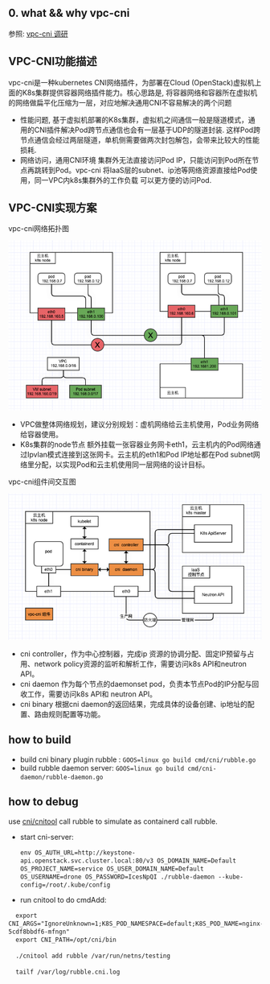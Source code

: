 ## 0. what && why vpc-cni

参照: [vpc-cni 调研](https://github.com/chestack/k8s-blog/blob/master/network/vpc-cni.md)

## VPC-CNI功能描述

vpc-cni是一种kubernetes CNI网络插件，为部署在Cloud (OpenStack)虚拟机上面的K8s集群提供容器网络插件能力。核心思路是, 将容器网络和容器所在虚拟机的网络做扁平化压缩为一层，对应地解决通用CNI不容易解决的两个问题

- 性能问题, 基于虚拟机部署的K8s集群，虚拟机之间通信一般是隧道模式，通用的CNI插件解决Pod跨节点通信也会有一层基于UDP的隧道封装. 这样Pod跨节点通信会经过两层隧道，单机侧需要做两次封包解包，会带来比较大的性能损耗.
- 网络访问，通用CNI环境 集群外无法直接访问Pod IP，只能访问到Pod所在节点再跳转到Pod。vpc-cni 将IaaS层的subnet、ip池等网络资源直接给Pod使用，同一VPC内k8s集群外的工作负载 可以更方便的访问Pod.

## VPC-CNI实现方案

vpc-cni网络拓扑图

![vpc-cni-topology](docs/pics/vpc-cni-topology.png)

- VPC做整体网络规划，建议分别规划：虚机网络给云主机使用，Pod业务网络给容器使用。
- K8s集群的node节点 额外挂载一张容器业务网卡eth1，云主机内的Pod网络通过Ipvlan模式连接到这张网卡。云主机的eth1和Pod IP地址都在Pod subnet网络里分配，以实现Pod和云主机使用同一层网络的设计目标。

vpc-cni组件间交互图

![vpc-cni-components](docs/pics/vpc-cni-components.png)

- cni controller，作为中心控制器，完成ip 资源的协调分配、固定IP预留与占用、network policy资源的监听和解析工作，需要访问k8s API和neutron API。
- cni daemon 作为每个节点的daemonset pod，负责本节点Pod的IP分配与回收工作，需要访问k8s API和 neutron API。
- cni binary 根据cni daemon的返回结果，完成具体的设备创建、ip地址的配置、路由规则配置等功能。

## how to build

- build cni binary plugin rubble : ```GOOS=linux go build cmd/cni/rubble.go ```
- build rubble daemon server: ```GOOS=linux go build cmd/cni-daemon/rubble-daemon.go```

## how to debug

use [cni/cnitool](https://github.com/containernetworking/cni/blob/main/cnitool/README.md) call rubble to simulate as containerd call rubble.

- start cni-server: 
  ```
  env OS_AUTH_URL=http://keystone-api.openstack.svc.cluster.local:80/v3 OS_DOMAIN_NAME=Default OS_PROJECT_NAME=service OS_USER_DOMAIN_NAME=Default OS_USERNAME=drone OS_PASSWORD=IcesNpQI ./rubble-daemon --kube-config=/root/.kube/config
  ```
  

- run cnitool to do cmdAdd:
```
  export CNI_ARGS="IgnoreUnknown=1;K8S_POD_NAMESPACE=default;K8S_POD_NAME=nginx-5cdf8bbdf6-mfngn"
  export CNI_PATH=/opt/cni/bin
  
  ./cnitool add rubble /var/run/netns/testing
  
  tailf /var/log/rubble.cni.log
  ```


